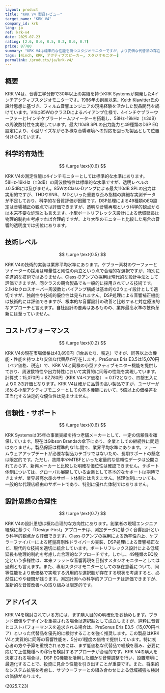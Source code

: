 ```yaml
---
layout: product
title: "KRK V4 製品レビュー"
target_name: "KRK V4"
company_id: krk
lang: ja
ref: krk-v4
date: 2025-07-23
rating: [2.6, 0.6, 0.5, 0.2, 0.6, 0.7]
price: 87780
summary: "KRK V4は標準的な性能を持つスタジオモニターですが、より安価な代替品の存在により、科学的・技術的な観点から限定的な評価となります。"
tags: [4inch, KRK, アクティブスピーカー, スタジオモニター]
permalink: /products/ja/krk-v4/
---
```

## 概要

KRK V4は、音響工学分野で30年以上の実績を持つKRK Systemsが開発した4インチアクティブスタジオモニターです。1986年の創業以来、Keith Klawitter氏の設計思想に基づき、フィルム音響エンジニアの現場経験を活かした製品開発を続けています。V4は85WのクラスDによるバイアンプ仕様で、4インチケブラーウーファーと1インチケブラードームツイーターを搭載し、58Hz-19kHz（±3dB）の周波数特性を実現しています。最大110dB SPLの出力能力と49種類のDSP EQ設定により、小型サイズながら多様な音響環境への対応を図った製品として位置付けられています。

## 科学的有効性

$$ \Large \text{0.6} $$

KRK V4の測定性能は4インチモニターとしては標準的な水準にあります。58Hz-19kHz（±3dB）の周波数特性は標準的な水準ですが、透明レベルの±0.5dBには及びません。85WのClass-Dアンプによる最大110dB SPLの出力は実用的ですが、THDやSNR、IMDといった重要な歪み指標の詳細な実測データが不足しており、科学的な音質評価が困難です。DSP処理による49種類のEQ設定は音響補正の観点では評価できますが、透明な音響再現という科学的観点からは本来不要な処理とも言えます。小型ポートリフレックス設計による低域延長は物理的制約を考慮すれば合理的ですが、より大型のモニターと比較した場合の音響的透明度では劣位にあります。

## 技術レベル

$$ \Large \text{0.5} $$

KRK V4の技術的実装は業界平均水準にあります。ケブラー素材のウーファーとツイーターの採用は軽量性と剛性の両立という点で合理的な選択ですが、特別に先進的な技術ではありません。Class-Dアンプの採用は現代的な設計手法として評価できますが、同クラスの競合製品でも一般的に採用されている技術です。2.1kHzクロスオーバー周波数とバイアンプ構成は基本的な2ウェイ設計として適切ですが、独創性や技術的優位性は見られません。DSP処理による音響補正機能は技術的には評価できますが、根本的な音響設計の改善と比較すると対症療法的なアプローチと言えます。自社設計の要素はあるものの、業界最高水準の技術革新には至っていません。

## コストパフォーマンス

$$ \Large \text{0.2} $$

KRK V4の現在市場価格は43,890円（1台あたり、税込）ですが、同等以上の機能・性能を持つより安価な代替品が存在します。PreSonus Eris E3.5は15,070円（ペア価格、税込）で、KRK V4と同様の小型アクティブモニター機能を提供しており、周波数特性や出力特性において実質的に同等の性能を実現しています。計算式：15,070円 ÷ 87,780円（KRK V4ペア価格） = 0.172となり、四捨五入により0.2の評価となります。KRK V4は確かに品質の高い製品ですが、ユーザーが求める小型アクティブモニターとしての基本機能において、5倍以上の価格差を正当化する決定的な優位性は見出せません。

## 信頼性・サポート

$$ \Large \text{0.6} $$

KRK Systemsは35年の事業実績を持つ老舗メーカーとして、一定の信頼性を確保しています。現在はGibson Brandsの傘下にあり、企業としての継続性に問題はありません。製品保証は標準的な1年間で、業界平均水準にあります。ファームウェアアップデートが必要な製品カテゴリではないため、長期サポートの懸念は限定的です。ただし、故障率やMTBFといった定量的な信頼性データは公開されておらず、新興メーカーと比較した明確な優位性は確認できません。サポート体制については、グローバル展開している企業として基本的なサポートは期待できますが、業界最高水準のサポート体制とは言えません。修理体制についても、一般的な代理店経由のサポートであり、特別に優れた体制ではありません。

## 設計思想の合理性

$$ \Large \text{0.7} $$

KRK V4の設計思想は概ね合理的な方向性にあります。創業者の現場エンジニア経験に基づく「Design-First」アプローチは、測定データに基づく音響設計という科学的観点から評価できます。Class-Dアンプの採用による効率性向上、ケブラーファイバーによる軽量高剛性ドライバーの実装、DSP処理による音響補正など、現代的な技術を適切に統合しています。ポートリフレックス設計による低域延長も物理的制約を考慮した合理的なアプローチです。しかし、49種類のEQ設定という多様性は、本来フラットな音響再現を目指すスタジオモニターとしては過剰とも言えます。また、専用スタジオモニターとしての存在意義について、同等性能をより低価格で実現する汎用的な選択肢が存在する現状を考慮すると、必然性にやや疑問が残ります。測定計測への科学的アプローチは評価できますが、革新的な音質改善への取り組みは限定的です。

## アドバイス

KRK V4を検討されている方には、まず購入目的の明確化をお勧めします。ブランド価値やデザインを重視される場合は選択肢として成立しますが、純粋に音質とコストパフォーマンスを追求される場合は、PreSonus Eris E3.5（15,070円ペア）といった代替品を優先的に検討することを強く推奨します。この製品はKRK V4と実質的に同等の音響性能を、5分の1程度の価格で提供しています。特に初心者の方や予算を重視される方には、まず低価格な代替品で経験を積み、必要に応じて上位機種への移行を検討するアプローチが合理的です。KRK V4の購入を決定される場合は、DSP EQ機能を活用した細かな音響調整を行い、設置環境に最適化することで、投資に見合う性能を引き出すことが重要です。また、将来的なシステム拡張を考慮し、サブウーファーとの組み合わせによる低域補強も検討の価値があります。

(2025.7.23)